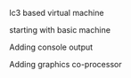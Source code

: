 lc3 based virtual machine

starting with basic machine

Adding console output

Adding graphics co-processor
